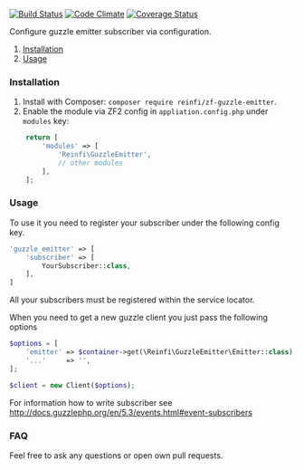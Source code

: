 [![Build Status](https://travis-ci.org/reinfi/zf-guzzle-emitter.svg?branch=master)](https://travis-ci.org/reinfi/zf-guzzle-emitter)
[![Code Climate](https://codeclimate.com/github/reinfi/zf-guzzle-emitter/badges/gpa.svg)](https://codeclimate.com/github/reinfi/zf-guzzle-emitter)
[![Coverage Status](https://coveralls.io/repos/github/reinfi/zf-guzzle-emitter/badge.svg?branch=master)](https://coveralls.io/github/reinfi/zf-guzzle-emitter?branch=master)

Configure guzzle emitter subscriber via configuration.

1. [Installation](#installation)
2. [Usage](#usage)

### Installation

1. Install with Composer: `composer require reinfi/zf-guzzle-emitter`.
2. Enable the module via ZF2 config in `appliation.config.php` under `modules` key:

```php
    return [
        'modules' => [
            'Reinfi\GuzzleEmitter',
            // other modules
        ],
    ];
```

### Usage
To use it you need to register your subscriber under the following config key.
```php
'guzzle_emitter' => [
    'subscriber' => [
        YourSubscriber::class,
    ],
]
```
All your subscribers must be registered within the service locator.

When you need to get a new guzzle client you just pass the following options
```php
$options = [
    'emitter' => $container->get(\Reinfi\GuzzleEmitter\Emitter::class);,
    '...'     => '',
];

$client = new Client($options);
```

For information how to write subscriber see http://docs.guzzlephp.org/en/5.3/events.html#event-subscribers

### FAQ
Feel free to ask any questions or open own pull requests.